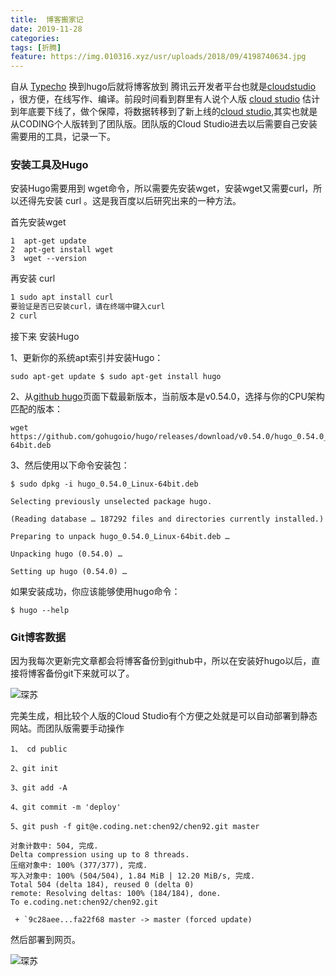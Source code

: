 ```yaml
---
title:  博客搬家记
date: 2019-11-28
categories:
tags: [折腾]
feature: https://img.010316.xyz/usr/uploads/2018/09/4198740634.jpg
---
```




自从  [Typecho](http://typecho.org/) 换到hugo后就将博客放到 腾讯云开发者平台也就是[cloudstudio](https://studio.dev.tencent.com/) ，很方便，在线写作、编译。前段时间看到群里有人说个人版 [cloud studio](https://studio.dev.tencent.com/) 估计到年底要下线了，做个保障，将数据转移到了新上线的[cloud studio]( https://cloudstudio.net/ ),其实也就是从CODING个人版转到了团队版。团队版的Cloud Studio进去以后需要自己安装需要用的工具，记录一下。

### 安装工具及Hugo

安装Hugo需要用到 wget命令，所以需要先安装wget，安装wget又需要curl，所以还得先安装 curl 。这是我百度以后研究出来的一种方法。

首先安装wget

```
1  apt-get update  
2  apt-get install wget  
3  wget --version  
```
再安装 curl 

```html
1 sudo apt install curl
要验证是否已安装curl，请在终端中键入curl
2 curl
```

接下来 安装Hugo

1、更新你的系统apt索引并安装Hugo：

```
sudo apt-get update $ sudo apt-get install hugo
```

2、从[github hugo](https://github.com/hugo/releases/)页面下载最新版本，当前版本是v0.54.0，选择与你的CPU架构匹配的版本：

```
wget https://github.com/gohugoio/hugo/releases/download/v0.54.0/hugo_0.54.0_Linux-64bit.deb
```

3、然后使用以下命令安装包：

```
$ sudo dpkg -i hugo_0.54.0_Linux-64bit.deb

Selecting previously unselected package hugo.

(Reading database … 187292 files and directories currently installed.)

Preparing to unpack hugo_0.54.0_Linux-64bit.deb …

Unpacking hugo (0.54.0) …

Setting up hugo (0.54.0) … 
```

如果安装成功，你应该能够使用hugo命令：

```
$ hugo --help
```

### Git博客数据

因为我每次更新完文章都会将博客备份到github中，所以在安装好hugo以后，直接将博客备份git下来就可以了。

![琛苏](https://img.010316.xyz/usr/hugo/11/bok.png)

完美生成，相比较个人版的Cloud Studio有个方便之处就是可以自动部署到静态网站。而团队版需要手动操作

```
1、 cd public

2、git init

3、git add -A

4、git commit -m 'deploy'

5、git push -f git@e.coding.net:chen92/chen92.git master

对象计数中: 504, 完成.
Delta compression using up to 8 threads.
压缩对象中: 100% (377/377), 完成.
写入对象中: 100% (504/504), 1.84 MiB | 12.20 MiB/s, 完成.
Total 504 (delta 184), reused 0 (delta 0)
remote: Resolving deltas: 100% (184/184), done.
To e.coding.net:chen92/chen92.git

 + `9c28aee...fa22f68 master -> master (forced update)
```

然后部署到网页。

![琛苏](https://img.010316.xyz/usr/hugo/11/11.png)